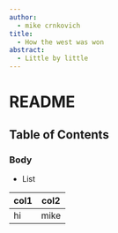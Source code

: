 ```yaml
---
author:
  - mike crnkovich
title:
  - How the west was won
abstract:
  - Little by little
---
```

# README

## Table of Contents

### Body

- List

|col1|col2|
|----|----|
|hi|mike|
